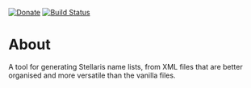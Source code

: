 [![Donate](https://img.shields.io/badge/-%E2%99%A5%20Donate-%23ff69b4)](https://hmlendea.go.ro/fund.html) [![Build Status](https://github.com/hmlendea/stellaris-name-list-generator/actions/workflows/dotnet.yml/badge.svg)](https://github.com/hmlendea/stellaris-name-list-generator/actions/workflows/dotnet.yml)

# About

A tool for generating Stellaris name lists, from XML files that are better organised and more versatile than the vanilla files.
